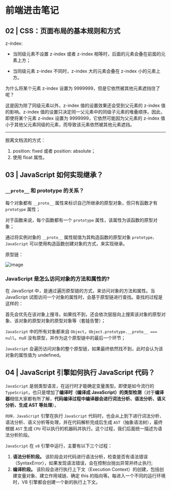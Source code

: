 # 前端进击笔记

## 02 | CSS：页面布局的基本规则和方式

z-index:

- 当同级元素不设置 z-index 或者 z-index 相等时，后面的元素会叠在前面的元素上方；

- 当同级元素 z-index 不同时，z-index 大的元素会叠在 z-index 小的元素上方。

为什么将某个元素 z-index 设置为 9999999，但是它依然被其他元素遮挡住了呢？

这是因为除了同级元素以外，z-index 值的设置效果还会受到父元素的 z-index 值的影响。z-index 值的设置只决定同一父元素中的同级子元素的堆叠顺序。因此，即使将某个元素 z-index 设置为 9999999，它依然可能因为父元素的 z-index 值小于其他父元素同级的元素，而导致该元素依然被其他元素遮挡。

---

脱离文档流的方式：

1. position: fixed 或者 position: absolute；
2. 使用 float 属性。

## 03 | JavaScript 如何实现继承？

### `__proto__` 和 prototype 的关系？

每个对象都有 `__proto__` 属性来标识自己所继承的原型对象，但只有函数才有 `prototype` 属性；

对于函数来说，每个函数都有一个 `prototype` 属性，该属性为该函数的原型对象；

通过将实例对象的 `__proto__` 属性赋值为其构造函数的原型对象 `prototype，JavaScript` 可以使用构造函数创建对象的方式，来实现继承。

原型链：

![image](/js/prototype-link.png)

### JavaScript 是怎么访问对象的方法和属性的?

在 JavaScript 中，是通过遍历原型链的方式，来访问对象的方法和属性。当 JavaScript 试图访问一个对象的属性时，会基于原型链进行查找。查找的过程是这样的：

首先会优先在该对象上搜寻。如果找不到，还会依次层层向上搜索该对象的原型对象、该对象的原型对象的原型对象等（套娃告警）；

`JavaScript` 中的所有对象都来自 `Object`，`Object.prototype.__proto__ === null`。null 没有原型，并作为这个原型链中的最后一个环节；

`JavaScript` 会遍历访问对象的整个原型链，如果最终依然找不到，此时会认为该对象的属性值为 undefined。

## 04 | JavaScript 引擎如何执行 JavaScript 代码？

`JavaScript` 是弱类型语言，在运行时才能确定变量类型。即使是如今流行的 `TypeScript`，也只是增加了**编译时（编译成 JavaScript）的类型检测**（对于**编译器**相信大家都有所了解，**代码编译过程中编译器会进行词法分析、语法分析、语义分析、生成 AST 等处理**）。

`同样，JavaScript` 引擎在执行 `JavaScript` 代码时，也会从上到下进行词法分析、语法分析、语义分析等处理，并在代码解析完成后生成 `AST`（抽象语法树），最终根据 `AST` 生成 `CPU` 可以执行的机器码并执行。这个过程，我们后面统一描述为语法分析阶段。

`JavaScript` 在 `v8` 引擎中运行，主要有以下三个过程：

1. **语法分析阶段。** 该阶段会对代码进行语法分析，检查是否有语法错误（SyntaxError），如果发现语法错误，会在控制台抛出异常并终止执行;
2. **编译阶段。** 该阶段会进行执行上下文（Execution Context）的创建，包括创建变量对象、建立作用域链、确定 this 的指向等。每进入一个不同的运行环境时，V8 引擎都会创建一个新的执行上下文。
